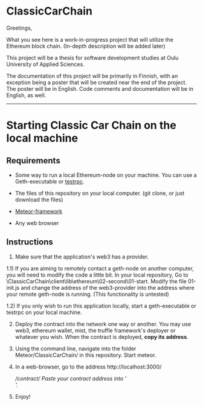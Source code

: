 # ClassicCarChain

Greetings,

What you see here is a work-in-progress project that will utilize the Ethereum block chain. (In-depth description will be added later)

This project will be a thesis for software development studies at Oulu University of Applied Sciences.

The documentation of this project will be primarily in Finnish, with an exception being a poster that will be created near the end of the project. The poster will be in English. Code comments and documentation will be in English, as well.

---

# Starting Classic Car Chain on the local machine

## Requirements

- Some way to run a local Ethereum-node on your machine. You can use a Geth-executable or [testrpc](https://github.com/ethereumjs/testrpc).

- The files of this repository on your local computer. (git clone, or just download the files)

- [Meteor-framework](https://www.meteor.com/)

- Any web browser


## Instructions

1) Make sure that the application's web3 has a provider.

1.1) If you are aiming to remotely contact a geth-node on another computer, you will need to modify the code a little bit. In your local repository, Go to \ClassicCarChain\client\lib\ethereum\02-second\01-start. Modify the file 01-init.js and change the address of the web3-provider into the address where your remote geth-node is running. (This functionality is untested)

1.2)  If you only wish to run this application locally, start a geth-executable or testrpc on your local machine.

2) Deploy the contract into the network one way or another. You may use web3, ethereum wallet, mist, the truffle framework's deployer or whatever you wish. When the contract is deployed, **copy its address**.

3) Using the command line, navigate into the folder Meteor/ClassicCarChain/ in this repository. Start meteor.

4) In a web-browser, go to the address http://localhost:3000/<address>/contract/ Paste your contract address into '<address>'.

5) Enjoy!